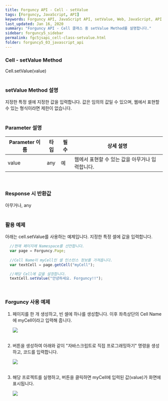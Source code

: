 ```yaml
---
title: Forguncy API - Cell - setValue
tags: [Forguncy, JavaScript, API]
keywords: Forguncy API, JavaScript API, setValue, Web, JavaScript, API
last_updated: Jan 16, 2020
summary: "Forguncy API - Cell 클래스 중 setValue Method를 설명합니다."
sidebar: forguncy5_sidebar
permalink: fgc5jsapi_cell-class-setvalue.html
folder: forguncy5_03_javascript_api
---
```


### Cell - setValue Method
Cell.setValue(value)
<br /><br />

### setValue Method 설명
지정한 특정 셀에 지정한 값을 입력합니다. 값은 임의의 값일 수 있으며, 웹에서 표현할 수 있는 형식이라면 제한이 없습니다.
<br /><br />

### Parameter 설명

| Parameter 이름 | 타입 | 필수 | 상세 설명 |
| --- | --- | --- | --- |
| value | any | 예 | 웹에서 표현할 수 있는 값을 아무거나 입력합니다. |

<br />

### Response 시 반환값
아무거나, any
<br /><br />

### 활용 예제
아래는 cell.setValue를 사용하는 예제입니다. 지정한 특정 셀에 값을 입력합니다.
<br />

~~~javascript
  //현재 페이지에 Namespace를 선언합니다.
  var page = Forguncy.Page;
  
  //Cell Name이 myCell인 셀 인스턴스 정보를 가져옵니다.
  var textCell = page.getCell("myCell");

  //해당 Cell에 값을 설정합니다.
  textCell.setValue("안녕하세요. Forguncy!!");
~~~

<br />

### Forguncy 사용 예제

1. 페이지를 한 개 생성하고, 빈 셀에 하나를 생성합니다. 이후 좌측상단의 Cell Name에 myCell이라고 입력해 줍니다.

    ![]({{site.url}}/images/forguncy5/ex-ss_cell-setvalue01.png)
    <br /><br />

2. 버튼을 생성하여 아래와 같이 "자바스크립트로 직접 프로그래밍하기" 명령을 생성하고, 코드를 입력합니다.

    ![]({{site.url}}/images/forguncy5/ex-ss_cell-setvalue02.png)
    <br /><br />

3. 해당 프로젝트를 실행하고, 버튼을 클릭하면 myCell에 입력된 값(value)가 화면에 표시됩니다.

    ![]({{site.url}}/images/forguncy5/ex-ss_cell-setvalue03.gif)

<br /><br />